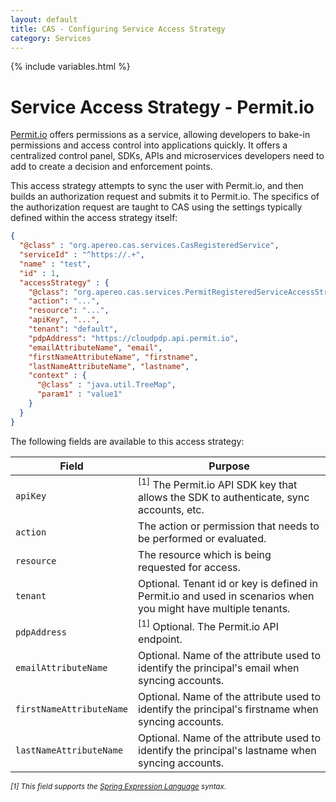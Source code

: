 ```yaml
---
layout: default
title: CAS - Configuring Service Access Strategy
category: Services
---
```


{% include variables.html %}

# Service Access Strategy - Permit.io

[Permit.io](https://github.com/permitio) offers permissions as a service, 
allowing developers to bake-in permissions and access control into applications quickly. It offers a centralized control 
panel, SDKs, APIs and microservices developers need to add to create a decision and enforcement points.

This access strategy attempts to sync the user with Permit.io, and then builds an authorization request and submits it to Permit.io. The specifics
of the authorization request are taught to CAS using the settings typically defined within the access strategy itself:

```json
{
  "@class" : "org.apereo.cas.services.CasRegisteredService",
  "serviceId" : "^https://.+",
  "name" : "test",
  "id" : 1,
  "accessStrategy" : {
    "@class": "org.apereo.cas.services.PermitRegisteredServiceAccessStrategy",
    "action": "...",
    "resource": "...",
    "apiKey", "...",
    "tenant": "default",
    "pdpAddress": "https://cloudpdp.api.permit.io",
    "emailAttributeName", "email",
    "firstNameAttributeName", "firstname",
    "lastNameAttributeName", "lastname",
    "context" : {
      "@class" : "java.util.TreeMap",
      "param1" : "value1"
    }
  }
}
```

The following fields are available to this access strategy:

| Field                    | Purpose                                                                                                        |
|--------------------------|----------------------------------------------------------------------------------------------------------------|
| `apiKey`                 | <sup>[1]</sup> The Permit.io API SDK key that allows the SDK to authenticate, sync accounts, etc.              |
| `action`                 | The action or permission that needs to be performed or evaluated.                                              |
| `resource`               | The resource which is being requested for access.                                                              |
| `tenant`                 | Optional. Tenant id or key is defined in Permit.io and used in scenarios when you might have multiple tenants. |
| `pdpAddress`             | <sup>[1]</sup> Optional. The Permit.io API endpoint.                                                           |
| `emailAttributeName`     | Optional. Name of the attribute used to identify the principal's email when syncing accounts.                  |
| `firstNameAttributeName` | Optional. Name of the attribute used to identify the principal's firstname when syncing accounts.              |
| `lastNameAttributeName`  | Optional. Name of the attribute used to identify the principal's lastname when syncing accounts.               |

<sub><i>[1] This field supports the [Spring Expression Language](../configuration/Configuration-Spring-Expressions.html) syntax.</i></sub>
